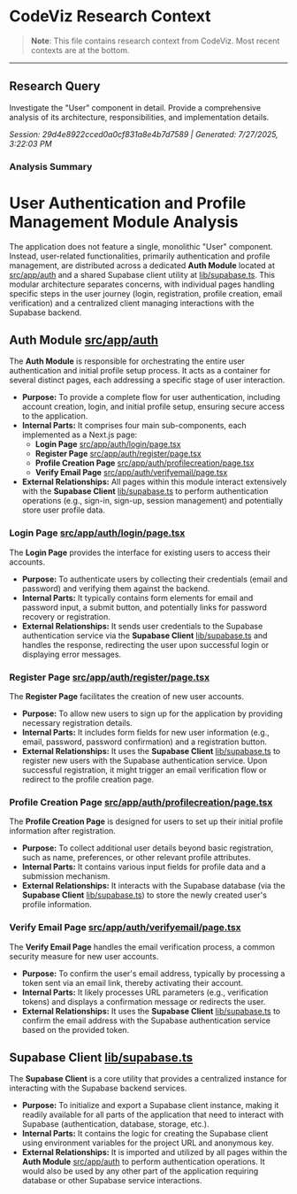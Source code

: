 # CodeViz Research Context

> **Note**: This file contains research context from CodeViz. Most recent contexts are at the bottom.

---

## Research Query

Investigate the "User" component in detail. Provide a comprehensive analysis of its architecture, responsibilities, and implementation details.

*Session: 29d4e8922cced0a0cf831a8e4b7d7589 | Generated: 7/27/2025, 3:22:03 PM*

### Analysis Summary

# User Authentication and Profile Management Module Analysis

The application does not feature a single, monolithic "User" component. Instead, user-related functionalities, primarily authentication and profile management, are distributed across a dedicated **Auth Module** located at [src/app/auth](src/app/auth) and a shared Supabase client utility at [lib/supabase.ts](lib/supabase.ts). This modular architecture separates concerns, with individual pages handling specific steps in the user journey (login, registration, profile creation, email verification) and a centralized client managing interactions with the Supabase backend.

## Auth Module [src/app/auth](src/app/auth)

The **Auth Module** is responsible for orchestrating the entire user authentication and initial profile setup process. It acts as a container for several distinct pages, each addressing a specific stage of user interaction.

*   **Purpose:** To provide a complete flow for user authentication, including account creation, login, and initial profile setup, ensuring secure access to the application.
*   **Internal Parts:** It comprises four main sub-components, each implemented as a Next.js page:
    *   **Login Page** [src/app/auth/login/page.tsx](src/app/auth/login/page.tsx)
    *   **Register Page** [src/app/auth/register/page.tsx](src/app/auth/register/page.tsx)
    *   **Profile Creation Page** [src/app/auth/profilecreation/page.tsx](src/app/auth/profilecreation/page.tsx)
    *   **Verify Email Page** [src/app/auth/verifyemail/page.tsx](src/app/auth/verifyemail/page.tsx)
*   **External Relationships:** All pages within this module interact extensively with the **Supabase Client** [lib/supabase.ts](lib/supabase.ts) to perform authentication operations (e.g., sign-in, sign-up, session management) and potentially store user profile data.

### Login Page [src/app/auth/login/page.tsx](src/app/auth/login/page.tsx)

The **Login Page** provides the interface for existing users to access their accounts.

*   **Purpose:** To authenticate users by collecting their credentials (email and password) and verifying them against the backend.
*   **Internal Parts:** It typically contains form elements for email and password input, a submit button, and potentially links for password recovery or registration.
*   **External Relationships:** It sends user credentials to the Supabase authentication service via the **Supabase Client** [lib/supabase.ts](lib/supabase.ts) and handles the response, redirecting the user upon successful login or displaying error messages.

### Register Page [src/app/auth/register/page.tsx](src/app/auth/register/page.tsx)

The **Register Page** facilitates the creation of new user accounts.

*   **Purpose:** To allow new users to sign up for the application by providing necessary registration details.
*   **Internal Parts:** It includes form fields for new user information (e.g., email, password, password confirmation) and a registration button.
*   **External Relationships:** It uses the **Supabase Client** [lib/supabase.ts](lib/supabase.ts) to register new users with the Supabase authentication service. Upon successful registration, it might trigger an email verification flow or redirect to the profile creation page.

### Profile Creation Page [src/app/auth/profilecreation/page.tsx](src/app/auth/profilecreation/page.tsx)

The **Profile Creation Page** is designed for users to set up their initial profile information after registration.

*   **Purpose:** To collect additional user details beyond basic registration, such as name, preferences, or other relevant profile attributes.
*   **Internal Parts:** It contains various input fields for profile data and a submission mechanism.
*   **External Relationships:** It interacts with the Supabase database (via the **Supabase Client** [lib/supabase.ts](lib/supabase.ts)) to store the newly created user's profile information.

### Verify Email Page [src/app/auth/verifyemail/page.tsx](src/app/auth/verifyemail/page.tsx)

The **Verify Email Page** handles the email verification process, a common security measure for new user accounts.

*   **Purpose:** To confirm the user's email address, typically by processing a token sent via an email link, thereby activating their account.
*   **Internal Parts:** It likely processes URL parameters (e.g., verification tokens) and displays a confirmation message or redirects the user.
*   **External Relationships:** It uses the **Supabase Client** [lib/supabase.ts](lib/supabase.ts) to confirm the email address with the Supabase authentication service based on the provided token.

## Supabase Client [lib/supabase.ts](lib/supabase.ts)

The **Supabase Client** is a core utility that provides a centralized instance for interacting with the Supabase backend services.

*   **Purpose:** To initialize and export a Supabase client instance, making it readily available for all parts of the application that need to interact with Supabase (authentication, database, storage, etc.).
*   **Internal Parts:** It contains the logic for creating the Supabase client using environment variables for the project URL and anonymous key.
*   **External Relationships:** It is imported and utilized by all pages within the **Auth Module** [src/app/auth](src/app/auth) to perform authentication operations. It would also be used by any other part of the application requiring database or other Supabase service interactions.

